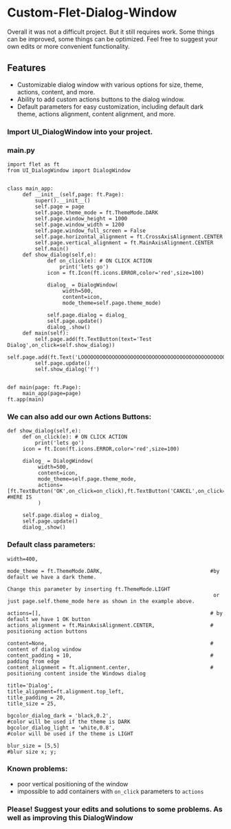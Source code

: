 # Custom-Flet-Dialog-Window




Overall it was not a difficult project. But it still requires work. Some things can be improved, some things can be optimized. Feel free to suggest your own edits or more convenient functionality.


## Features
- Customizable dialog window with various options for size, theme, actions, content, and more.
- Ability to add custom actions buttons to the dialog window.
- Default parameters for easy customization, including default dark theme, actions alignment, content alignment, and more.

### Import UI_DialogWindow into your project.


### main.py
```
import flet as ft
from UI_DialogWindow import DialogWindow


class main_app:
     def __init__(self,page: ft.Page):
         super().__init__()
         self.page = page
         self.page.theme_mode = ft.ThemeMode.DARK
         self.page.window_height = 1000
         self.page.window_width = 1200
         self.page.window_full_screen = False
         self.page.horizontal_alignment = ft.CrossAxisAlignment.CENTER
         self.page.vertical_alignment = ft.MainAxisAlignment.CENTER
         self.main()
     def show_dialog(self,e):
             def on_click(e): # ON CLICK ACTION
                 print('lets go')
             icon = ft.Icon(ft.icons.ERROR,color='red',size=100)
            
             dialog_ = DialogWindow(
                  width=500,
                  content=icon,
                  mode_theme=self.page.theme_mode)
            
             self.page.dialog = dialog_
             self.page.update()
             dialog_.show()
     def main(self):
         self.page.add(ft.TextButton(text='Test Dialog',on_click=self.show_dialog))
         self.page.add(ft.Text('LOOOOOOOOOOOOOOOOOOOOOOOOOOOOOOOOOOOOOOOOOOOOOOOOOOOOOOOOOOOOOOOOOOOOOOOOOOOOOOOOOOOOOOOOOOL'))
         self.page.update()
         self.show_dialog('f')


def main(page: ft.Page):
     main_app(page=page)
ft.app(main)
```

### We can also add our own Actions Buttons:

```
def show_dialog(self,e):
     def on_click(e): # ON CLICK ACTION
         print('lets go')
     icon = ft.Icon(ft.icons.ERROR,color='red',size=100)
    
     dialog_ = DialogWindow(
          width=500,
          content=icon,
          mode_theme=self.page.theme_mode,
          actions=[ft.TextButton('OK',on_click=on_click),ft.TextButton('CANCEL',on_click=on_click)] #HERE IS
          )
    
     self.page.dialog = dialog_
     self.page.update()
     dialog_.show()
```


### Default class parameters:

```
width=400,
                 
mode_theme = ft.ThemeMode.DARK,                                   #by default we have a dark theme.
                                                                   Change this parameter by inserting ft.ThemeMode.LIGHT
                                                                   or just page.self.theme_mode here as shown in the example above.

actions=[],                                                       # by default we have 1 OK button
actions_alignment = ft.MainAxisAlignment.CENTER,                  # positioning action buttons

content=None,                                                     # content of dialog window
content_padding = 10,                                             # padding from edge
content_alignment = ft.alignment.center,                          # positioning content inside the Windows dialog

title='Dialog',
title_alignment=ft.alignment.top_left,
title_padding = 20,
title_size = 25,

bgcolor_dialog_dark = 'black,0.2',                                #color will be used if the theme is DARK
bgcolor_dialog_light = 'white,0.8',                               #color will be used if the theme is LIGHT

blur_size = [5,5]                                                 #blur size x; y;
```



### Known problems:
- poor vertical positioning of the window
- impossible to add containers with ```on_click``` parameters to ```actions```

### Please! Suggest your edits and solutions to some problems. As well as improving this DialogWindow

